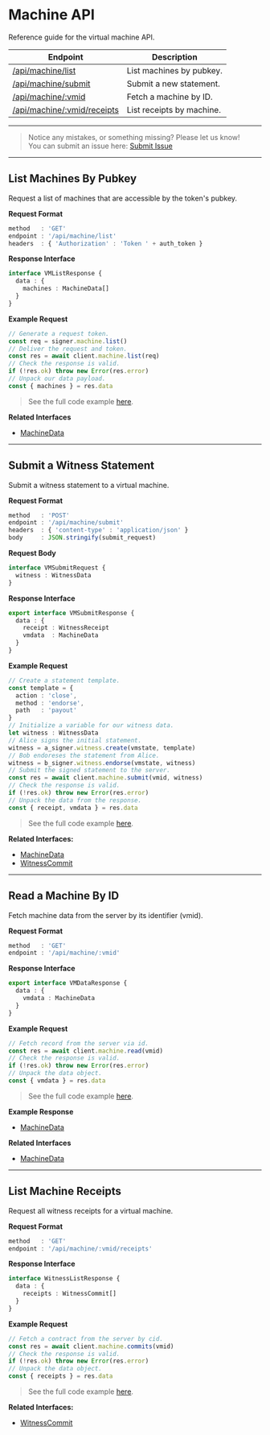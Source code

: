 # Machine API

Reference guide for the virtual machine API.

| Endpoint | Description |
|----------|-------------|
| [/api/machine/list](#list-machines-by-pubkey)         | List machines by pubkey.  |
| [/api/machine/submit](#submit-a-witness-statement)    | Submit a new statement.   |
| [/api/machine/:vmid](#read-a-machine-by-id)           | Fetch a machine by ID.    |
| [/api/machine/:vmid/receipts](#list-machine-receipts) | List receipts by machine. |

---
> Notice any mistakes, or something missing? Please let us know!  
> You can submit an issue here: [Submit Issue](https://github.com/BitEscrow/escrow-core/issues/new/choose)

---

## List Machines By Pubkey

Request a list of machines that are accessible by the token's pubkey.

**Request Format**

```ts
method   : 'GET'
endpoint : '/api/machine/list'
headers  : { 'Authorization' : 'Token ' + auth_token }
```

**Response Interface**

```ts
interface VMListResponse {
  data : {
    machines : MachineData[]
  }
}
```

**Example Request**

```ts
// Generate a request token.
const req = signer.machine.list()
// Deliver the request and token.
const res = await client.machine.list(req)
// Check the response is valid.
if (!res.ok) throw new Error(res.error)
// Unpack our data payload.
const { machines } = res.data
```

> See the full code example [here](https://github.com/BitEscrow/escrow-core/tree/master/demo/api/machine/list.ts).

**Related Interfaces**

- [MachineData](../data/machine.md#machine-data)

---

## Submit a Witness Statement

Submit a witness statement to a virtual machine.

**Request Format**

```ts
method   : 'POST'
endpoint : '/api/machine/submit'
headers  : { 'content-type' : 'application/json' }
body     : JSON.stringify(submit_request)
```

**Request Body**

```ts
interface VMSubmitRequest {
  witness : WitnessData
}
```

**Response Interface**

```ts
export interface VMSubmitResponse {
  data : {
    receipt : WitnessReceipt
    vmdata  : MachineData
  }
}

```

**Example Request**

```ts
// Create a statement template.
const template = {
  action : 'close',
  method : 'endorse',
  path   : 'payout'
}
// Initialize a variable for our witness data.
let witness : WitnessData
// Alice signs the initial statement.
witness = a_signer.witness.create(vmstate, template)
// Bob endoreses the statement from Alice.
witness = b_signer.witness.endorse(vmstate, witness)
// Submit the signed statement to the server.
const res = await client.machine.submit(vmid, witness)
// Check the response is valid.
if (!res.ok) throw new Error(res.error)
// Unpack the data from the response.
const { receipt, vmdata } = res.data
```

> See the full code example [here](https://github.com/BitEscrow/escrow-core/tree/master/demo/api/machine/submit.ts).

**Related Interfaces:**

- [MachineData](../data/machine.md#machine-data)
- [WitnessCommit](../data/witness.md#witness-data)

---

## Read a Machine By ID

Fetch machine data from the server by its identifier (vmid).

**Request Format**

```ts
method   : 'GET'
endpoint : '/api/machine/:vmid'
```

**Response Interface**

```ts
export interface VMDataResponse {
  data : {
    vmdata : MachineData
  }
}
```

**Example Request**

```ts
// Fetch record from the server via id.
const res = await client.machine.read(vmid)
// Check the response is valid.
if (!res.ok) throw new Error(res.error)
// Unpack the data object.
const { vmdata } = res.data
```

> See the full code example [here](https://github.com/BitEscrow/escrow-core/tree/master/demo/api/machine/read.ts).

**Example Response**

- [MachineData](../examples/MachineData.md)

**Related Interfaces**

- [MachineData](../data/machine.md#machine-data)

---

## List Machine Receipts

Request all witness receipts for a virtual machine.

**Request Format**

```ts
method   : 'GET'
endpoint : '/api/machine/:vmid/receipts'
```

**Response Interface**

```ts
interface WitnessListResponse {
  data : {
    receipts : WitnessCommit[]
  }
}
```

**Example Request**

```ts
// Fetch a contract from the server by cid.
const res = await client.machine.commits(vmid)
// Check the response is valid.
if (!res.ok) throw new Error(res.error)
// Unpack the data object.
const { receipts } = res.data
```

> See the full code example [here](https://github.com/BitEscrow/escrow-core/tree/master/demo/api/machine/commits.ts).

**Related Interfaces:**

- [WitnessCommit](../data/witness.md#witness-commit)
